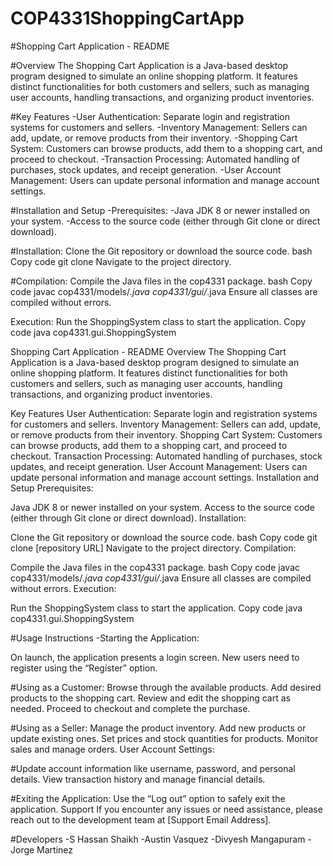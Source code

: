 # COP4331ShoppingCartApp

#Shopping Cart Application - README

#Overview
The Shopping Cart Application is a Java-based desktop program designed to simulate an online shopping platform. It features distinct functionalities for both customers and sellers, such as managing user accounts, handling transactions, and organizing product inventories.

#Key Features
-User Authentication: Separate login and registration systems for customers and sellers.
-Inventory Management: Sellers can add, update, or remove products from their inventory.
-Shopping Cart System: Customers can browse products, add them to a shopping cart, and proceed to checkout.
-Transaction Processing: Automated handling of purchases, stock updates, and receipt generation.
-User Account Management: Users can update personal information and manage account settings.

#Installation and Setup
-Prerequisites:
-Java JDK 8 or newer installed on your system.
-Access to the source code (either through Git clone or direct download).

#Installation:
Clone the Git repository or download the source code.
bash
Copy code
git clone 
Navigate to the project directory.

#Compilation:
Compile the Java files in the cop4331 package.
bash
Copy code
javac cop4331/models/*.java cop4331/gui/*.java
Ensure all classes are compiled without errors.

Execution:
Run the ShoppingSystem class to start the application.
Copy code
java cop4331.gui.ShoppingSystem



Shopping Cart Application - README
Overview
The Shopping Cart Application is a Java-based desktop program designed to simulate an online shopping platform. It features distinct functionalities for both customers and sellers, such as managing user accounts, handling transactions, and organizing product inventories.

Key Features
User Authentication: Separate login and registration systems for customers and sellers.
Inventory Management: Sellers can add, update, or remove products from their inventory.
Shopping Cart System: Customers can browse products, add them to a shopping cart, and proceed to checkout.
Transaction Processing: Automated handling of purchases, stock updates, and receipt generation.
User Account Management: Users can update personal information and manage account settings.
Installation and Setup
Prerequisites:

Java JDK 8 or newer installed on your system.
Access to the source code (either through Git clone or direct download).
Installation:

Clone the Git repository or download the source code.
bash
Copy code
git clone [repository URL]
Navigate to the project directory.
Compilation:

Compile the Java files in the cop4331 package.
bash
Copy code
javac cop4331/models/*.java cop4331/gui/*.java
Ensure all classes are compiled without errors.
Execution:

Run the ShoppingSystem class to start the application.
Copy code
java cop4331.gui.ShoppingSystem


#Usage Instructions
-Starting the Application:

On launch, the application presents a login screen.
New users need to register using the “Register” option.

#Using as a Customer:
Browse through the available products.
Add desired products to the shopping cart.
Review and edit the shopping cart as needed.
Proceed to checkout and complete the purchase.

#Using as a Seller:
Manage the product inventory.
Add new products or update existing ones.
Set prices and stock quantities for products.
Monitor sales and manage orders.
User Account Settings:

#Update account information like username, password, and personal details.
View transaction history and manage financial details.

#Exiting the Application:
Use the “Log out” option to safely exit the application.
Support
If you encounter any issues or need assistance, please reach out to the development team at [Support Email Address].

#Developers
-S Hassan Shaikh
-Austin Vasquez
-Divyesh Mangapuram
-Jorge Martinez
